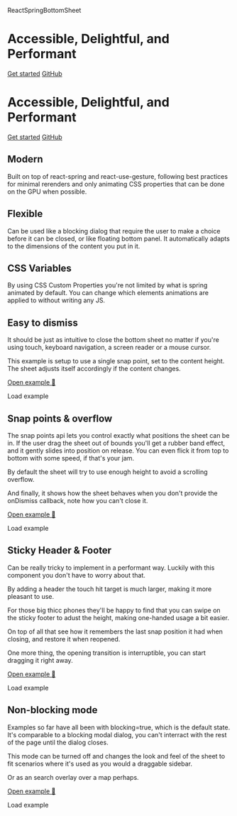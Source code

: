ReactSpringBottomSheet

# Accessible, Delightful, and Performant

[Get started](https://github.com/stipsan/react-spring-bottom-sheet/blob/main/GET_STARTED.md#get-started) [GitHub](https://github.com/stipsan/react-spring-bottom-sheet)

# Accessible, Delightful, and Performant

[Get started](https://github.com/stipsan/react-spring-bottom-sheet/blob/main/GET_STARTED.md#get-started) [GitHub](https://github.com/stipsan/react-spring-bottom-sheet)

## Modern

Built on top of react-spring and react-use-gesture, following best practices for minimal rerenders and only animating CSS properties that can be done on the GPU when possible.

## Flexible

Can be used like a blocking dialog that require the user to make a choice before it can be closed, or like floating bottom panel. It automatically adapts to the dimensions of the content you put in it.

## CSS Variables

By using CSS Custom Properties you're not limited by what is spring animated by default. You can change which elements animations are applied to without writing any JS.

## Easy to dismiss

It should be just as intuitive to close the bottom sheet no matter if you're using touch, keyboard navigation, a screen reader or a mouse cursor.

This example is setup to use a single snap point, set to the content height. The sheet adjusts itself accordingly if the content changes.

[Open example 👀](https://react-spring.bottom-sheet.dev/fixtures/simple)

Load example

## Snap points & overflow

The snap points api lets you control exactly what positions the sheet can be in. If the user drag the sheet out of bounds you'll get a rubber band effect, and it gently slides into position on release. You can even flick it from top to bottom with some speed, if that's your jam.

By default the sheet will try to use enough height to avoid a scrolling overflow.

And finally, it shows how the sheet behaves when you don't provide the onDismiss callback, note how you can't close it.

[Open example 👀](https://react-spring.bottom-sheet.dev/fixtures/scrollable)

Load example

## Sticky Header & Footer

Can be really tricky to implement in a performant way. Luckily with this component you don't have to worry about that.

By adding a header the touch hit target is much larger, making it more pleasant to use.

For those big thicc phones they'll be happy to find that you can swipe on the sticky footer to adust the height, making one-handed usage a bit easier.

On top of all that see how it remembers the last snap position it had when closing, and restore it when reopened.

One more thing, the opening transition is interruptible, you can start dragging it right away.

[Open example 👀](https://react-spring.bottom-sheet.dev/fixtures/sticky)

Load example

## Non-blocking mode

Examples so far have all been with blocking=true, which is the default state. It's comparable to a blocking modal dialog, you can't interract with the rest of the page until the dialog closes.

This mode can be turned off and changes the look and feel of the sheet to fit scenarios where it's used as you would a draggable sidebar.

Or as an search overlay over a map perhaps.

[Open example 👀](https://react-spring.bottom-sheet.dev/fixtures/aside)

Load example